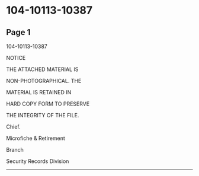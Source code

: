 # 104-10113-10387

## Page 1

104-10113-10387

NOTICE

THE ATTACHED MATERIAL IS

NON-PHOTOGRAPHICAL. THE

MATERIAL IS RETAINED IN

HARD COPY FORM TO PRESERVE

THE INTEGRITY OF THE FILE.

Chief.

Microfiche & Retirement

Branch

Security Records Division

---

